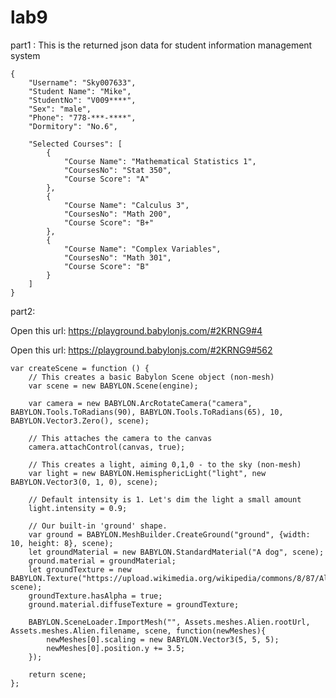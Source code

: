 # lab9
part1 :
This is the returned json data for student information management system

    {
        "Username": "Sky007633",
        "Student Name": "Mike",
        "StudentNo": "V009****",
        "Sex": "male",
        "Phone": "778-***-****",
        "Dormitory": "No.6",

        "Selected Courses": [
            {
                "Course Name": "Mathematical Statistics 1",
                "CoursesNo": "Stat 350",
                "Course Score": "A" 
            },
            {
                "Course Name": "Calculus 3",
                "CoursesNo": "Math 200",
                "Course Score": "B+" 
            },
            {
                "Course Name": "Complex Variables",
                "CoursesNo": "Math 301",
                "Course Score": "B" 
            }
        ]
    }

part2:

Open this url:
https://playground.babylonjs.com/#2KRNG9#4

Open this url:
https://playground.babylonjs.com/#2KRNG9#562

    var createScene = function () {
        // This creates a basic Babylon Scene object (non-mesh)
        var scene = new BABYLON.Scene(engine);

        var camera = new BABYLON.ArcRotateCamera("camera", BABYLON.Tools.ToRadians(90), BABYLON.Tools.ToRadians(65), 10, BABYLON.Vector3.Zero(), scene);

        // This attaches the camera to the canvas
        camera.attachControl(canvas, true);

        // This creates a light, aiming 0,1,0 - to the sky (non-mesh)
        var light = new BABYLON.HemisphericLight("light", new BABYLON.Vector3(0, 1, 0), scene);

        // Default intensity is 1. Let's dim the light a small amount
        light.intensity = 0.9;

        // Our built-in 'ground' shape.
        var ground = BABYLON.MeshBuilder.CreateGround("ground", {width: 10, height: 8}, scene);
        let groundMaterial = new BABYLON.StandardMaterial("A dog", scene);
        ground.material = groundMaterial;
        let groundTexture = new BABYLON.Texture("https://upload.wikimedia.org/wikipedia/commons/8/87/Alaskan_Malamute%2BBlank.png", scene);
        groundTexture.hasAlpha = true;
        ground.material.diffuseTexture = groundTexture;

        BABYLON.SceneLoader.ImportMesh("", Assets.meshes.Alien.rootUrl, Assets.meshes.Alien.filename, scene, function(newMeshes){
            newMeshes[0].scaling = new BABYLON.Vector3(5, 5, 5);
            newMeshes[0].position.y += 3.5;
        });

        return scene;
    };
